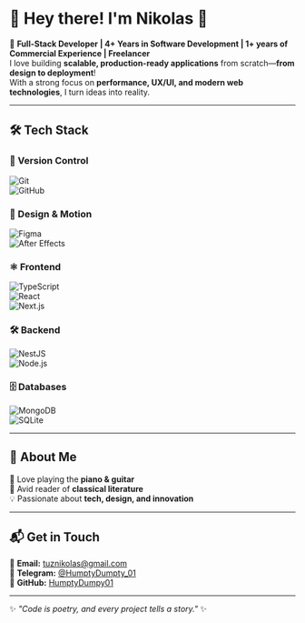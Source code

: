 # 🌟 Hey there! I'm Nikolas 👋  

🚀 **Full-Stack Developer | 4+ Years in Software Development | 1+ years of Commercial Experience | Freelancer**  
I love building **scalable, production-ready applications** from scratch—**from design to deployment**!  
With a strong focus on **performance, UX/UI, and modern web technologies**, I turn ideas into reality.  

---

## 🛠 Tech Stack  

### 🌿 Version Control  
![Git](https://img.shields.io/badge/-Git-F05032?logo=git&logoColor=white&style=for-the-badge)  
![GitHub](https://img.shields.io/badge/-GitHub-181717?logo=github&logoColor=white&style=for-the-badge)  

### 🎨 Design & Motion  
![Figma](https://img.shields.io/badge/-Figma-F24E1E?logo=figma&logoColor=white&style=for-the-badge)  
![After Effects](https://img.shields.io/badge/-After%20Effects-9999FF?logo=adobeaftereffects&logoColor=white&style=for-the-badge)  

### ⚛️ Frontend  
![TypeScript](https://img.shields.io/badge/-TypeScript-3178C6?logo=typescript&logoColor=white&style=for-the-badge)  
![React](https://img.shields.io/badge/-React-61DAFB?logo=react&logoColor=white&style=for-the-badge)  
![Next.js](https://img.shields.io/badge/-Next.js-000000?logo=nextdotjs&logoColor=white&style=for-the-badge)  

### 🛠 Backend  
![NestJS](https://img.shields.io/badge/-NestJS-E0234E?logo=nestjs&logoColor=white&style=for-the-badge)  
![Node.js](https://img.shields.io/badge/-Node.js-339933?logo=nodedotjs&logoColor=white&style=for-the-badge)  

### 🗄 Databases  
![MongoDB](https://img.shields.io/badge/-MongoDB-47A248?logo=mongodb&logoColor=white&style=for-the-badge)  
![SQLite](https://img.shields.io/badge/-SQLite-003B57?logo=sqlite&logoColor=white&style=for-the-badge)  

---

## 🎸 About Me  

🎹 Love playing the **piano & guitar**  
📖 Avid reader of **classical literature**  
💡 Passionate about **tech, design, and innovation**  

---

## 📬 Get in Touch  

📧 **Email:** [tuznikolas@gmail.com](mailto:tuznikolas@gmail.com)  
💬 **Telegram:** [@HumptyDumpty_01](https://t.me/HumptyDumpty_01)  
🐙 **GitHub:** [HumptyDumpy01](https://github.com/HumptyDumpy01)  

---

✨ _"Code is poetry, and every project tells a story."_ ✨  
